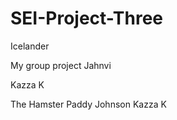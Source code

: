 # SEI-Project-Three
Icelander

My group project 
Jahnvi

Kazza K











The Hamster
Paddy Johnson
Kazza K
